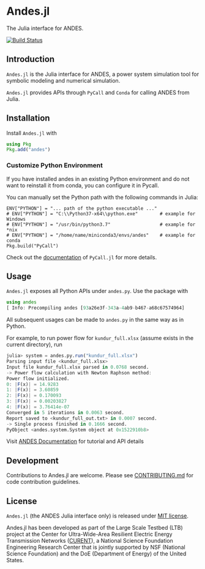 
# Andes.jl

The Julia interface for ANDES.

[![Build Status](https://img.shields.io/travis/com/cuihantao/Andes.jl/master.svg)](https://travis-ci.com/cuihantao/Andes.jl)

## Introduction

`Andes.jl` is the Julia interface for ANDES, a power system simulation tool for symbolic modeling and numerical simulation.

`Andes.jl` provides APIs through `PyCall` and `Conda` for calling ANDES from Julia.

## Installation

Install `Andes.jl` with

```julia
using Pkg
Pkg.add("andes")
```

### Customize Python Environment

If you have installed andes in an existing Python environment and do not want to reinstall it from conda, you can configure it in Pycall.

You can manually set the Python path with the following commands in Julia:

```
ENV["PYTHON"] = "... path of the python executable ..."
# ENV["PYTHON"] = "C:\\Python37-x64\\python.exe"        # example for Windows
# ENV["PYTHON"] = "/usr/bin/python3.7"                  # example for *nix
# ENV["PYTHON"] = "/home/name/miniconda3/envs/andes"    # example for conda
Pkg.build("PyCall")
```

Check out the [documentation](https://github.com/JuliaPy/PyCall.jl#specifying-the-python-version) of `PyCall.jl` for more details.

## Usage

`Andes.jl` exposes all Python APIs under `andes.py`. Use the package with

```julia
using andes
[ Info: Precompiling andes [93a26e3f-343a-4ab9-b467-a68c67574964]
```
All subsequent usages can be made to `andes.py` in the same way as in Python.

For example, to run power flow for `kundur_full.xlsx` (assume exists in the current directory), run

```julia
julia> system = andes.py.run("kundur_full.xlsx")
Parsing input file <kundur_full.xlsx>
Input file kundur_full.xlsx parsed in 0.0768 second.
-> Power flow calculation with Newton Raphson method:
Power flow initialized.
0: |F(x)| = 14.9283
1: |F(x)| = 3.60859
2: |F(x)| = 0.170093
3: |F(x)| = 0.00203827
4: |F(x)| = 3.76414e-07
Converged in 5 iterations in 0.0063 second.
Report saved to <kundur_full_out.txt> in 0.0007 second.
-> Single process finished in 0.1666 second.
PyObject <andes.system.System object at 0x1522910b8>
```

Visit [ANDES Documentation](https://andes.readthedocs.io) for tutorial and API details

## Development

Contributions to Andes.jl are welcome. Please see [CONTRIBUTING.md](https://github.com/cuihantao/Andes.jl/blob/master/CONTRIBUTING.md) for code contribution guidelines.

## License

`Andes.jl` (the ANDES Julia interface only) is released under [MIT license](https://github.com/cuihantao/Andes.jl/blob/master/LICENSE). 

Andes.jl has been developed as part of the Large Scale Testbed (LTB)
project at the Center for Ultra-Wide-Area Resilient Electric Energy Transmission Networks ([CURENT](https://curent.utk.edu/)), a National Science Foundation Engineering Research Center that is jointly supported by NSF (National Science Foundation) and the DoE (Department of Energy) of the United States. 
